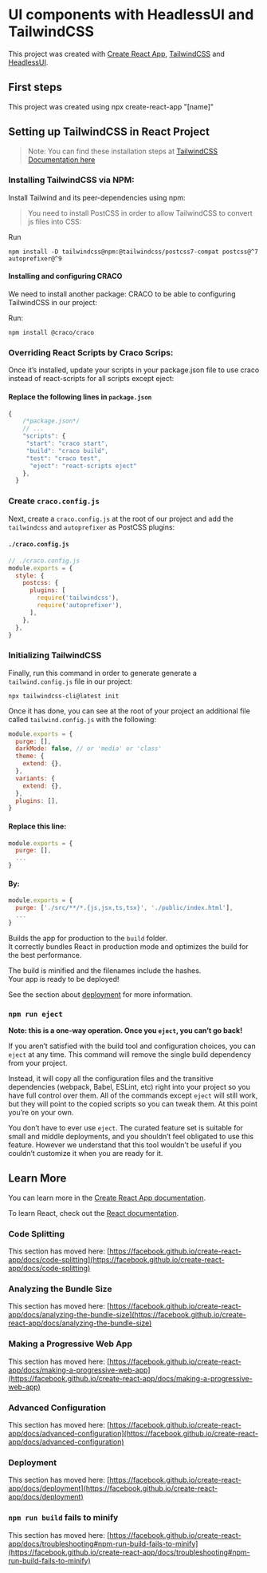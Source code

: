 # UI components with HeadlessUI and TailwindCSS

This project was created with [Create React App](https://github.com/facebook/create-react-app), [TailwindCSS](https://tailwindcss.com/docs/guides/create-react-app) and [HeadlessUI](https://github.com/tailwindlabs/headlessui/tree/main/packages/%40headlessui-react).

## First steps
This project was created using npx create-react-app "[name]"

## Setting up TailwindCSS in React Project

>Note: 
>  You can find these installation steps at [TailwindCSS Documentation here](https://tailwindcss.com/docs/guides/create-react-app)

### Installing TailwindCSS via NPM:
Install Tailwind and its peer-dependencies using npm:

> You need to install PostCSS in order to allow TailwindCSS to convert js files into CSS:

Run
```
npm install -D tailwindcss@npm:@tailwindcss/postcss7-compat postcss@^7 autoprefixer@^9
```

#### Installing and configuring CRACO
We need to install another package: CRACO to be able to configuring TailwindCSS in our project:

Run:
```
npm install @craco/craco
```

### Overriding React Scripts by Craco Scrips:
Once it’s installed, update your scripts in your package.json file to use craco instead of react-scripts for all scripts except eject:

#### Replace the following lines in `package.json`
```js
{
    /*package.json*/
    // ...
    "scripts": {
     "start": "craco start",
     "build": "craco build",
     "test": "craco test",
      "eject": "react-scripts eject"
    },
  }
```

### Create `craco.config.js`

Next, create a `craco.config.js` at the root of our project and add the `tailwindcss` and `autoprefixer` as PostCSS plugins:

#### `./craco.config.js`
```js
// ./craco.config.js
module.exports = {
  style: {
    postcss: {
      plugins: [
        require('tailwindcss'),
        require('autoprefixer'),
      ],
    },
  },
}
```

### Initializing TailwindCSS
Finally, run this command in order to generate generate a `tailwind.config.js` file in our project:

```
npx tailwindcss-cli@latest init
```

Once it has done, you can see at the root of your project an additional file called `tailwind.config.js` with the following:

```js
module.exports = {
  purge: [],
  darkMode: false, // or 'media' or 'class'
  theme: {
    extend: {},
  },
  variants: {
    extend: {},
  },
  plugins: [],
}
```
#### Replace this line:
```js
module.exports = {
  purge: [],
  ...
}
```

#### By:

```js
module.exports = {
  purge: ['./src/**/*.{js,jsx,ts,tsx}', './public/index.html'],
  ...
}
```

Builds the app for production to the `build` folder.\
It correctly bundles React in production mode and optimizes the build for the best performance.

The build is minified and the filenames include the hashes.\
Your app is ready to be deployed!

See the section about [deployment](https://facebook.github.io/create-react-app/docs/deployment) for more information.

### `npm run eject`

**Note: this is a one-way operation. Once you `eject`, you can’t go back!**

If you aren’t satisfied with the build tool and configuration choices, you can `eject` at any time. This command will remove the single build dependency from your project.

Instead, it will copy all the configuration files and the transitive dependencies (webpack, Babel, ESLint, etc) right into your project so you have full control over them. All of the commands except `eject` will still work, but they will point to the copied scripts so you can tweak them. At this point you’re on your own.

You don’t have to ever use `eject`. The curated feature set is suitable for small and middle deployments, and you shouldn’t feel obligated to use this feature. However we understand that this tool wouldn’t be useful if you couldn’t customize it when you are ready for it.

## Learn More

You can learn more in the [Create React App documentation](https://facebook.github.io/create-react-app/docs/getting-started).

To learn React, check out the [React documentation](https://reactjs.org/).

### Code Splitting

This section has moved here: [https://facebook.github.io/create-react-app/docs/code-splitting](https://facebook.github.io/create-react-app/docs/code-splitting)

### Analyzing the Bundle Size

This section has moved here: [https://facebook.github.io/create-react-app/docs/analyzing-the-bundle-size](https://facebook.github.io/create-react-app/docs/analyzing-the-bundle-size)

### Making a Progressive Web App

This section has moved here: [https://facebook.github.io/create-react-app/docs/making-a-progressive-web-app](https://facebook.github.io/create-react-app/docs/making-a-progressive-web-app)

### Advanced Configuration

This section has moved here: [https://facebook.github.io/create-react-app/docs/advanced-configuration](https://facebook.github.io/create-react-app/docs/advanced-configuration)

### Deployment

This section has moved here: [https://facebook.github.io/create-react-app/docs/deployment](https://facebook.github.io/create-react-app/docs/deployment)

### `npm run build` fails to minify

This section has moved here: [https://facebook.github.io/create-react-app/docs/troubleshooting#npm-run-build-fails-to-minify](https://facebook.github.io/create-react-app/docs/troubleshooting#npm-run-build-fails-to-minify)

